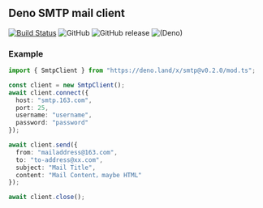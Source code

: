 ## Deno SMTP mail client

[![Build Status](https://www.travis-ci.org/manyuanrong/deno-smtp.svg?branch=master)](https://www.travis-ci.org/manyuanrong/deno-smtp)
![GitHub](https://img.shields.io/github/license/manyuanrong/deno-smtp.svg)
![GitHub release](https://img.shields.io/github/release/manyuanrong/deno-smtp.svg)
![(Deno)](https://img.shields.io/badge/deno-0.10.0-green.svg)

### Example

```ts
import { SmtpClient } from "https://deno.land/x/smtp@v0.2.0/mod.ts";

const client = new SmtpClient();
await client.connect({
  host: "smtp.163.com",
  port: 25,
  username: "username",
  password: "password"
});

await client.send({
  from: "mailaddress@163.com",
  to: "to-address@xx.com",
  subject: "Mail Title",
  content: "Mail Content，maybe HTML"
});

await client.close();
```

